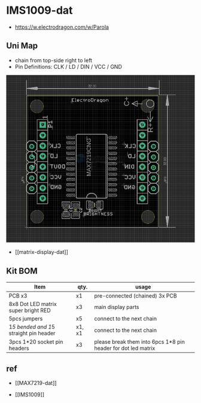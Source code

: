 
# IMS1009-dat 

- https://w.electrodragon.com/w/Parola


## Uni Map 

- chain from top-side right to left 
- Pin Definitions: CLK / LD / DIN / VCC / GND

![](2024-11-19-15-34-42.png)

- [[matrix-display-dat]]


## Kit BOM 

| Item                                   | qty.   | usage                                                         |
| -------------------------------------- | ------ | ------------------------------------------------------------- |
| PCB x3                                 | x1     | pre-connected (chained) 3x PCB                                |
| 8x8 Dot LED   matrix  super bright RED | x3     | main display parts                                            |
| 5pcs jumpers                           | x5     | connect to the next chain                                     |
| 1*5 bended and 1*5 straight pin header | x1, x1 | connect to the next chain                                     |
| 3pcs 1*20 socket pin headers           | x3     | please break them into 6pcs 1*8 pin header for dot led matrix |


## ref 

- [[MAX7219-dat]] 

- [[IMS1009]]